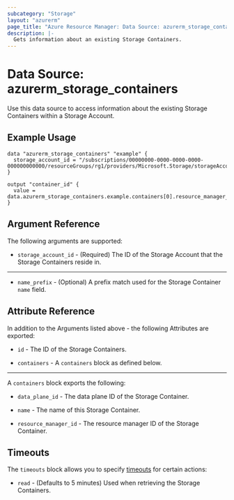 ```yaml
---
subcategory: "Storage"
layout: "azurerm"
page_title: "Azure Resource Manager: Data Source: azurerm_storage_containers"
description: |-
  Gets information about an existing Storage Containers.
---
```


# Data Source: azurerm_storage_containers

Use this data source to access information about the existing Storage Containers within a Storage Account.

## Example Usage

```hcl
data "azurerm_storage_containers" "example" {
  storage_account_id = "/subscriptions/00000000-0000-0000-0000-000000000000/resourceGroups/rg1/providers/Microsoft.Storage/storageAccounts/sa1"
}

output "container_id" {
  value = data.azurerm_storage_containers.example.containers[0].resource_manager_id
}
```

## Argument Reference

The following arguments are supported:

* `storage_account_id` - (Required) The ID of the Storage Account that the Storage Containers reside in.

---

* `name_prefix` - (Optional) A prefix match used for the Storage Container `name` field.

## Attribute Reference

In addition to the Arguments listed above - the following Attributes are exported: 

* `id` - The ID of the Storage Containers.

* `containers` - A `containers` block as defined below.

---

A `containers` block exports the following:

* `data_plane_id` - The data plane ID of the Storage Container.

* `name` - The name of this Storage Container.

* `resource_manager_id` - The resource manager ID of the Storage Container.

## Timeouts

The `timeouts` block allows you to specify [timeouts](https://developer.hashicorp.com/terraform/language/resources/configure#define-operation-timeouts) for certain actions:

* `read` - (Defaults to 5 minutes) Used when retrieving the Storage Containers.
